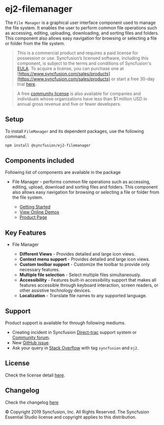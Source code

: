 # ej2-filemanager

The `File Manager` is a graphical user interface component used to manage the file system. It enables the user to perform common file operations such as accessing, editing, uploading, downloading, and sorting files and folders. This component also allows easy navigation for browsing or selecting a file or folder from the file system.


> This is a commercial product and requires a paid license for possession or use. Syncfusion’s licensed software, including this component, is subject to the terms and conditions of Syncfusion's [EULA](https://www.syncfusion.com/eula/es/). To acquire a license, you can purchase one at [https://www.syncfusion.com/sales/products](https://www.syncfusion.com/sales/products) or start a free 30-day trial [here](https://www.syncfusion.com/account/manage-trials/start-trials).

> A free [community license](https://www.syncfusion.com/products/communitylicense) is also available for companies and individuals whose organizations have less than $1 million USD in annual gross revenue and five or fewer developers.

## Setup

To install `FileManager` and its dependent packages, use the following command.

```sh
npm install @syncfusion/ej2-filemanager
```

## Components included

Following list of components are available in the package

* File Manager - performs common file operations such as accessing, editing, upload, download and sorting files and folders. This component also allows easy navigation for browsing or selecting a file or folder from the file system.

  * [Getting Started](https://ej2.syncfusion.com/documentation/file-manager/getting-started.html?lang=typescript&utm_source=npm&utm_campaign=treeview)
  * [View Online Demos](https://ej2.syncfusion.com/demos/?utm_source=npm&utm_campaign=file-manager#/material/file-manager/default.html)
  * [Product Page](https://www.syncfusion.com/products/javascript/file-manager)


## Key Features

* File Manager
 
   * **Different Views** - Provides detailed and large icon views.
   * **Context menu support** - Provides detailed and large icon views.
   * **Custom toolbar support** - Customize the toolbar to provide only necessary features.
   * **Multiple file selection** - Select multiple files simultaneously.
   * **Accessibility** - Features built-in accessibility support that makes all features accessible through keyboard interaction, screen readers, or other assistive technology devices.
   * **Localization** - Translate file names to any supported language.

## Support

Product support is available for through following mediums.

* Creating incident in Syncfusion [Direct-trac](https://www.syncfusion.com/support/directtrac/incidents?utm_source=npm&utm_campaign=filemanager) support system or [Community forum](https://www.syncfusion.com/forums/essential-js2?utm_source=npm&utm_campaign=filemanager).
* New [GitHub issue](https://github.com/syncfusion/ej2-filemanager/issues/new).
* Ask your query in [Stack Overflow](https://stackoverflow.com/?utm_source=npm&utm_campaign=filemanager) with tag `syncfusion` and `ej2`.

## License

Check the license detail [here](https://github.com/syncfusion/ej2-filemanager/blob/master/license?utm_source=npm&utm_campaign=filemanager).

## Changelog

Check the changelog [here](https://github.com/syncfusion/ej2-filemanager/blob/master/CHANGELOG.md?utm_source=npm&utm_campaign=filemanager)

© Copyright 2019 Syncfusion, Inc. All Rights Reserved. The Syncfusion Essential Studio license and copyright applies to this distribution.